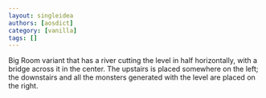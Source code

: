 ```yaml
---
layout: singleidea
authors: [aosdict]
category: [vanilla]
tags: []
---
```

Big Room variant that has a river cutting the level in half horizontally, with a bridge across it in the center. The upstairs is placed somewhere on the left; the downstairs and all the monsters generated with the level are placed on the right.
